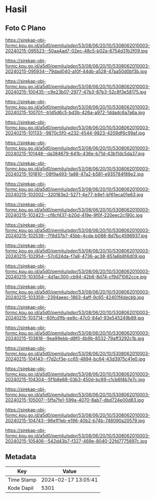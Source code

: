 # Hasil

## Foto C Plano

https://sirekap-obj-formc.kpu.go.id/a5d0/pemilu/pdpr/53/08/06/20/10/5308062010003-20240215-095523--50aa4ad7-02ec-48c5-b02a-6754d31b2f09.jpg

https://sirekap-obj-formc.kpu.go.id/a5d0/pemilu/pdpr/53/08/06/20/10/5308062010003-20240215-095934--79dad040-a10f-44db-a528-47aa50d0bf3b.jpg

https://sirekap-obj-formc.kpu.go.id/a5d0/pemilu/pdpr/53/08/06/20/10/5308062010003-20240215-100435--c9e23b07-2977-47b3-87b3-52c8f3e58175.jpg

https://sirekap-obj-formc.kpu.go.id/a5d0/pemilu/pdpr/53/08/06/20/10/5308062010003-20240215-100701--b1d5d6c5-bd3b-426a-a972-1ddadc6a7a6a.jpg

https://sirekap-obj-formc.kpu.go.id/a5d0/pemilu/pdpr/53/08/06/20/10/5308062010003-20240215-101133--9870c5f0-e232-4544-9823-4209df6c99af.jpg

https://sirekap-obj-formc.kpu.go.id/a5d0/pemilu/pdpr/53/08/06/20/10/5308062010003-20240215-101448--da384679-641b-436e-b71d-43b11dc5da37.jpg

https://sirekap-obj-formc.kpu.go.id/a5d0/pemilu/pdpr/53/08/06/20/10/5308062010003-20240215-101810--08f9a493-1a88-47a2-b581-e935784f89e2.jpg

https://sirekap-obj-formc.kpu.go.id/a5d0/pemilu/pdpr/53/08/06/20/10/5308062010003-20240215-102002--320183e2-5271-4e77-b9e1-bf61eca01e63.jpg

https://sirekap-obj-formc.kpu.go.id/a5d0/pemilu/pdpr/53/08/06/20/10/5308062010003-20240215-102423--cf8cf437-b20d-419e-9f0f-220eec2c190c.jpg

https://sirekap-obj-formc.kpu.go.id/a5d0/pemilu/pdpr/53/08/06/20/10/5308062010003-20240215-102539--7f9d37b7-45bb-4cda-b088-8d7bc4596937.jpg

https://sirekap-obj-formc.kpu.go.id/a5d0/pemilu/pdpr/53/08/06/20/10/5308062010003-20240215-102954--57c624da-f7a8-4736-ac38-851a6b8f4d09.jpg

https://sirekap-obj-formc.kpu.go.id/a5d0/pemilu/pdpr/53/08/06/20/10/5308062010003-20240215-103054--4d1ac300-cb94-42b6-8d74-cf9d71062cce.jpg

https://sirekap-obj-formc.kpu.go.id/a5d0/pemilu/pdpr/53/08/06/20/10/5308062010003-20240215-103359--2394aeec-1863-4aff-9c65-42401f4decbb.jpg

https://sirekap-obj-formc.kpu.go.id/a5d0/pemilu/pdpr/53/08/06/20/10/5308062010003-20240215-103714--60fcd1fb-ee9c-47c0-84a1-93e545249b89.jpg

https://sirekap-obj-formc.kpu.go.id/a5d0/pemilu/pdpr/53/08/06/20/10/5308062010003-20240215-103818--9ea99ebb-d8f0-4b9b-8532-79aff3292c1b.jpg

https://sirekap-obj-formc.kpu.go.id/a5d0/pemilu/pdpr/53/08/06/20/10/5308062010003-20240215-104143--f7d2cf3e-cc65-4894-bc64-43d3975c41e0.jpg

https://sirekap-obj-formc.kpu.go.id/a5d0/pemilu/pdpr/53/08/06/20/10/5308062010003-20240215-104304--5f1b8e68-03b3-450d-bc69-c1cb6f4b7e7c.jpg

https://sirekap-obj-formc.kpu.go.id/a5d0/pemilu/pdpr/53/08/06/20/10/5308062010003-20240215-105007--5ffa7fe1-599a-4070-8ab7-dbd724e00d83.jpg

https://sirekap-obj-formc.kpu.go.id/a5d0/pemilu/pdpr/53/08/06/20/10/5308062010003-20240215-104743--96e1f1eb-e196-40b2-b74b-748090a20579.jpg

https://sirekap-obj-formc.kpu.go.id/a5d0/pemilu/pdpr/53/08/06/20/10/5308062010003-20240215-105406--542d43b7-f327-469e-8040-22fd7775697c.jpg


## Metadata

| Key        | Value               |
| ---------- | ------------------- |
| Time Stamp | 2024-02-17 13:05:41 |
| Kode Dapil | 5301                |



